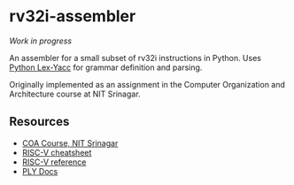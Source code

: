 # rv32i-assembler

_*Work in progress*_

An assembler for a small subset of rv32i instructions in Python. Uses [Python Lex-Yacc](https://ply.readthedocs.io/en/latest/ply.html#) for grammar definition and parsing.

Originally implemented as an assignment in the Computer Organization and Architecture course at NIT Srinagar.

## Resources

- [COA Course, NIT Srinagar](https://www.youtube.com/playlist?list=PLUbapHgKkROlrwsMXiROFL6T2ftXxe_5C)
- [RISC-V cheatsheet](https://metalcode.eu/2019-12-06-rv32i.html)
- [RISC-V reference](https://github.com/jameslzhu/riscv-card/blob/master/riscv-card.pdf)
- [PLY Docs](https://ply.readthedocs.io/en/latest/ply.html#)
